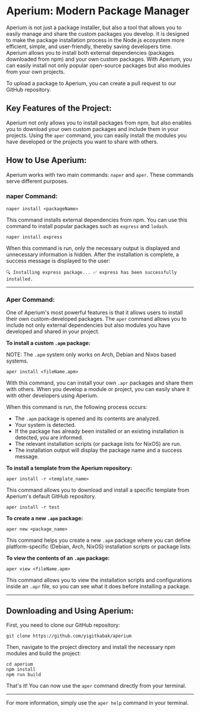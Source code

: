 # Aperium: Modern Package Manager

Aperium is not just a package installer, but also a tool that allows you to easily manage and share the custom packages you develop. It is designed to make the package installation process in the Node.js ecosystem more efficient, simple, and user-friendly, thereby saving developers time. Aperium allows you to install both external dependencies (packages downloaded from npm) and your own custom packages. With Aperium, you can easily install not only popular open-source packages but also modules from your own projects.

To upload a package to Aperium, you can create a pull request to our GitHub repository.

## Key Features of the Project:

Aperium not only allows you to install packages from npm, but also enables you to download your own custom packages and include them in your projects. Using the `aper` command, you can easily install the modules you have developed or the projects you want to share with others.

## How to Use Aperium:

Aperium works with two main commands: `naper` and `aper`. These commands serve different purposes.

### naper Command:
```
naper install <packageName>
```
This command installs external dependencies from npm. You can use this command to install popular packages such as `express` and `lodash`.
```
naper install express
```
When this command is run, only the necessary output is displayed and unnecessary information is hidden. After the installation is complete, a success message is displayed to the user:
```
🔍 Installing express package... ✅ express has been successfully installed.
```

---

### Aper Command:

One of Aperium's most powerful features is that it allows users to install their own custom-developed packages. The `aper` command allows you to include not only external dependencies but also modules you have developed and shared in your project.

**To install a custom `.apm` package:**

NOTE: The `.apm` system only works on Arch, Debian and Nixos based systems.
```
aper install <fileName.apm>
```
With this command, you can install your own `.apr` packages and share them with others. When you develop a module or project, you can easily share it with other developers using Aperium.

When this command is run, the following process occurs:

* The `.apm` package is opened and its contents are analyzed.
* Your system is detected.
* If the package has already been installed or an existing installation is detected, you are informed.
* The relevant installation scripts (or package lists for NixOS) are run.
* The installation output will display the package name and a success message.

**To install a template from the Aperium repository:**
```
aper install -r <template_name>
```
This command allows you to download and install a specific template from Aperium's default GitHub repository.
```
aper install -r test
```

**To create a new `.apm` package:**
```
aper new <package_name>
```
This command helps you create a new `.apm` package where you can define platform-specific (Debian, Arch, NixOS) installation scripts or package lists.

**To view the contents of an `.apm` package:**
```
aper view <fileName.apm>
```
This command allows you to view the installation scripts and configurations inside an `.apr` file, so you can see what it does before installing a package.

---

## Downloading and Using Aperium:

First, you need to clone our GitHub repository:
```
git clone https://github.com/yigitkabak/aperium
```
Then, navigate to the project directory and install the necessary npm modules and build the project:
```
cd aperium
npm install
npm run build
```

That's it! You can now use the `aper` command directly from your terminal.

---

For more information, simply use the `aper help` command in your terminal.
